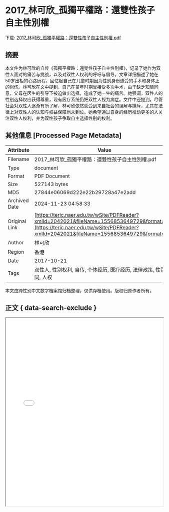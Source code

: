 # 2017_林可欣_孤獨平權路：還雙性孩子自主性別權

<!-- tcd_download_link -->
下载: <a href="../2017_林可欣_孤獨平權路：還雙性孩子自主性別權.pdf" download>2017_林可欣_孤獨平權路：還雙性孩子自主性別權.pdf</a>
<!-- tcd_download_link_end -->

## 摘要

<!-- tcd_abstract -->
本文件为林可欣的自传《孤獨平權路：還雙性孩子自主性別權》，记录了她作为双性人面对的痛苦与挑战，以及对双性人权利的呼吁与倡导。文章详细描述了她在50岁出柜的心路历程，回忆起自己在儿童时期因为性别身份遭受的手术和身体上的创伤。林可欣在文中提到，自己在童年时期曾接受多次手术，由于缺乏知情同意，父母在医生的引导下被迫做出选择，造成了她一生的痛苦。她强调，双性人的性别选择权应获得尊重，现有医疗系统仍把双性人视为病症。文件中还提到，尽管社会对双性人逐渐有所了解，林可欣依然感受到来自社会的误解与排斥，尤其在法律上对双性人的认知与权益保障尚未到位。她希望通过自身的经历推动更多的人关注双性人权利，并为双性孩子争取自主选择性别的权利。

<!-- tcd_abstract_end -->

## 其他信息 [Processed Page Metadata]

| Attribute       | Value                                  |
|-----------------|----------------------------------------|
| Filename        | 2017_林可欣_孤獨平權路：還雙性孩子自主性別權.pdf                             |
| Type            | document                                 |
| Format          | PDF Document                               |
| Size            | 527143 bytes                           |
| MD5             | 27844e06069d222e22b29728a47e2add                                  |
| Archived Date   | 2024-11-23 04:58:33                             |
| Original Link   | [https://teric.naer.edu.tw/wSite/PDFReader?xmlId=2042021&fileName=1556853649729&format=pdf](https://teric.naer.edu.tw/wSite/PDFReader?xmlId=2042021&fileName=1556853649729&format=pdf)                         |
| Author          | 林可欣                               |
| Region          | 香港                               |
| Date            | 2017-10-21                                 |
| Tags            | 双性人, 性别权利, 自传, 个体经历, 医疗经历, 法律政策, 性别认同, 人权                                 |

本文由跨性别中文数字档案馆归档整理，仅供存档使用。版权归原作者所有。


## 正文 { data-search-exclude }

<!-- tcd_main_text -->
<iframe src="../2017_林可欣_孤獨平權路：還雙性孩子自主性別權.pdf" width="100%" height="600px">
    <p>无法显示PDF，请下载查看。</p>
</iframe>
<!-- tcd_main_text_end -->


